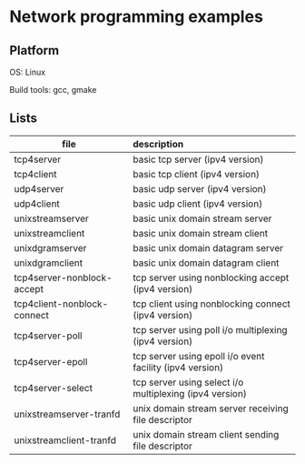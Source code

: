 # Network programming examples

## Platform

OS: Linux

Build tools: gcc, gmake

## Lists

| file | description |
|------|:------------|
|tcp4server |basic tcp server (ipv4 version)|
|tcp4client |basic tcp client (ipv4 version)|
|udp4server |basic udp server (ipv4 version)|
|udp4client |basic udp client (ipv4 version)|
|unixstreamserver |basic unix domain stream server|
|unixstreamclient |basic unix domain stream client|
|unixdgramserver |basic unix domain datagram server|
|unixdgramclient |basic unix domain datagram client|
|tcp4server-nonblock-accept |tcp server using nonblocking accept (ipv4 version)|
|tcp4client-nonblock-connect |tcp client using nonblocking connect (ipv4 version)|
|tcp4server-poll |tcp server using poll i/o multiplexing (ipv4 version)|
|tcp4server-epoll |tcp server using epoll i/o event facility (ipv4 version)|
|tcp4server-select |tcp server using select i/o multiplexing (ipv4 version)|
|unixstreamserver-tranfd |unix domain stream server receiving file descriptor |
|unixstreamclient-tranfd |unix domain stream client sending file descriptor |
